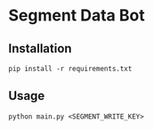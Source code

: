 # Segment Data Bot

## Installation

`pip install -r requirements.txt`

## Usage

`python main.py <SEGMENT_WRITE_KEY>`